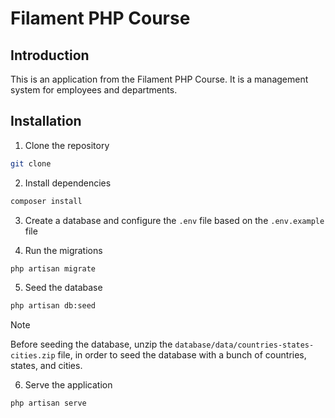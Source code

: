# Filament PHP Course

## Introduction

This is an application from the Filament PHP Course. It is a management system for employees and departments.

## Installation

1. Clone the repository

```bash
git clone
```

2. Install dependencies

```bash
composer install
```

3. Create a database and configure the `.env` file based on the `.env.example` file

4. Run the migrations

```bash
php artisan migrate
```

5. Seed the database

```bash
php artisan db:seed
```

> [!NOTE]
> Before seeding the database, unzip the `database/data/countries-states-cities.zip` file, in order to seed the database with a bunch of countries, states, and cities.

6. Serve the application

```bash
php artisan serve
```
